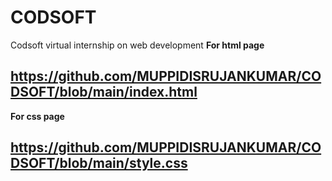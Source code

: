 # CODSOFT
Codsoft virtual internship on web development
<b>For html page<b>
## https://github.com/MUPPIDISRUJANKUMAR/CODSOFT/blob/main/index.html
<b>For css page <b>
## https://github.com/MUPPIDISRUJANKUMAR/CODSOFT/blob/main/style.css
